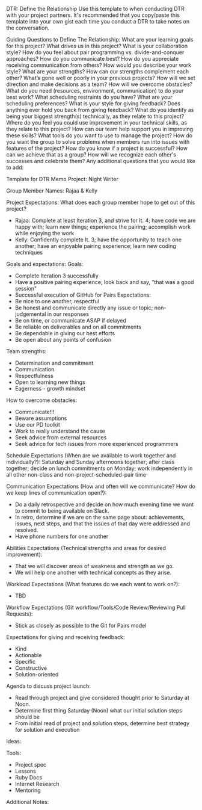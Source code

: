 DTR: Define the Relationship
Use this template to when conducting DTR with your project partners. It's recommended that you copy/paste this template into your own gist each time you conduct a DTR to take notes on the conversation.

Guiding Questions to Define The Relationship:
What are your learning goals for this project? What drives us in this project?
What is your collaboration style? How do you feel about pair programming vs. divide-and-conquer approaches?
How do you communicate best? How do you appreciate receiving communication from others?
How would you describe your work style?
What are your strengths? How can our strengths complement each other?
What’s gone well or poorly in your previous projects?
How will we set direction and make decisions as a team?
How will we overcome obstacles?
What do you need (resources, environment, communication) to do your best work?
What scheduling restraints do you have? What are your scheduling preferences?
What is your style for giving feedback? Does anything ever hold you back from giving feedback?
What do you identify as being your biggest strength(s) technically, as they relate to this project? Where do you feel you could use improvement in your technical skills, as they relate to this project? How can our team help support you in improving these skills?
What tools do you want to use to manage the project?
How do you want the group to solve problems when members run into issues with features of the project?
How do you know if a project is successful? How can we achieve that as a group?
How will we recognize each other's successes and celebrate them?
Any additional questions that you would like to add:

Template for DTR Memo
Project: Night Writer

Group Member Names: Rajaa & Kelly

Project Expectations: What does each group member hope to get out of this project?
 - Rajaa:  Complete at least Iteration 3, and strive for It. 4; have code we are happy with; learn new things; experience the pairing; accomplish work while enjoying the work  
  - Kelly:  Confidently complete It. 3; have the opportunity to teach one another; have an enjoyable pairing experience; learn new coding techniques

Goals and expectations:
Goals:
 - Complete Iteration 3 successfully
 - Have a positive pairing experience; look back and say, "that was a good session"
  - Successful execution of GitHub for Pairs
Expectations:
 - Be nice to one another, respectful
 - Be honest and communicate directly any issue or topic; non-judgemental in our responses
 - Be on time, or communicate ASAP if delayed
 - Be reliable on deliverables and on all commitments
 - Be dependable in giving our best efforts
 - Be open about any points of confusion

Team strengths:
 - Determination and commitment
 - Communication
 - Respectfulness
 - Open to learning new things
 - Eagerness - growth mindset

How to overcome obstacles:
 - Communicate!!!
 - Beware assumptions
 - Use our PD toolkit
 - Work to really understand the cause
 - Seek advice from external resources
 - Seek advice for tech issues from more experienced programmers

Schedule Expectations (When are we available to work together and individually?):
Saturday and Sunday afternoons together; after class together; decide on lunch commitments on Monday; work independently in all other non-class and non-project-scheduled-pair time

Communication Expectations (How and often will we communicate? How do we keep lines of communication open?):
- Do a daily retrospective and decide on how much evening time we want to commit to being available on Slack.
- In retro, determine if we are on the same page about: achievements, issues, next steps, and that the issues of that day were addressed and resolved.
 - Have phone numbers for one another

Abilities Expectations (Technical strengths and areas for desired improvement):
 - That we will discover areas of weakness and strength as we go.
 - We will help one another with technical concepts as they arise.

Workload Expectations (What features do we each want to work on?):
- TBD

Workflow Expectations (Git workflow/Tools/Code Review/Reviewing Pull Requests):
 - Stick as closely as possible to the Git for Pairs model

Expectations for giving and receiving feedback:
 - Kind
 - Actionable
 - Specific
 - Constructive
 - Solution-oriented

Agenda to discuss project launch:
 - Read through project and give considered thought prior to Saturday at Noon.
 - Determine first thing Saturday (Noon) what our initial solution steps should be
 - From initial read of project and solution steps, determine best strategy for solution and execution

Ideas:

Tools:
 - Project spec
 - Lessons
 - Ruby Docs
 - Internet Research
 - Mentoring

Additional Notes:
